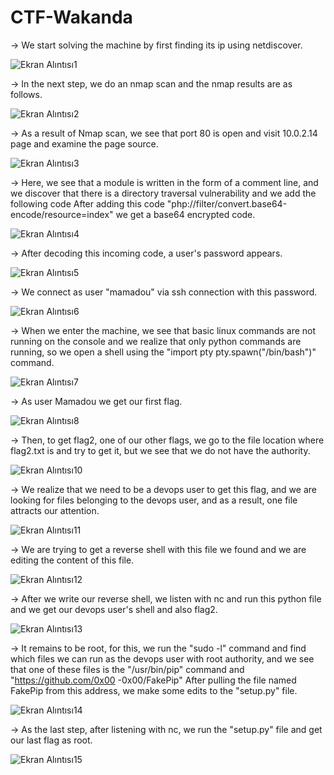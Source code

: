 # CTF-Wakanda

-> We start solving the machine by first finding its ip using netdiscover.

![Ekran Alıntısı1](https://github.com/seceremrecan/CTF-Wakanda/assets/103491438/2c616087-97f7-4416-a2ca-22140a411d8d)


-> In the next step, we do an nmap scan and the nmap results are as follows.


![Ekran Alıntısı2](https://github.com/seceremrecan/CTF-Wakanda/assets/103491438/e12a20b2-5786-497c-8925-4f8068d49a0c)

-> As a result of Nmap scan, we see that port 80 is open and visit 10.0.2.14 page and examine the page source.


![Ekran Alıntısı3](https://github.com/seceremrecan/CTF-Wakanda/assets/103491438/6cc18268-cc00-4336-a554-4cc0d87d2e7c)

-> Here, we see that a module is written in the form of a comment line, and we discover that there is a directory traversal vulnerability and we add the following code
  After adding this code "php://filter/convert.base64-encode/resource=index" we get a base64 encrypted code. 
  

![Ekran Alıntısı4](https://github.com/seceremrecan/CTF-Wakanda/assets/103491438/d906d298-3cc8-44f4-acfc-2852c1341b81)


-> After decoding this incoming code, a user's password appears.


![Ekran Alıntısı5](https://github.com/seceremrecan/CTF-Wakanda/assets/103491438/125d3d9a-6142-428b-9802-3099acfc2c4a)


-> We connect as user "mamadou" via ssh connection with this password.

![Ekran Alıntısı6](https://github.com/seceremrecan/CTF-Wakanda/assets/103491438/1ef1c5dd-06bf-4d6b-871a-05505c8feab7)


-> When we enter the machine, we see that basic linux commands are not running on the console and we realize that only python commands are running, so we open a shell using the "import pty pty.spawn("/bin/bash")" command.


![Ekran Alıntısı7](https://github.com/seceremrecan/CTF-Wakanda/assets/103491438/ec372136-cb4d-4f39-971e-4b32658bdb50)


-> As user Mamadou we get our first flag. 


![Ekran Alıntısı8](https://github.com/seceremrecan/CTF-Wakanda/assets/103491438/580360bf-bae1-4888-bace-e4f57479fb73)


-> Then, to get flag2, one of our other flags, we go to the file location where flag2.txt is and try to get it, but we see that we do not have the authority. 


![Ekran Alıntısı10](https://github.com/seceremrecan/CTF-Wakanda/assets/103491438/0a850de7-46b5-400f-8e34-9bea69cee2fb)


-> We realize that we need to be a devops user to get this flag, and we are looking for files belonging to the devops user, and as a result, one file attracts our attention. 


![Ekran Alıntısı11](https://github.com/seceremrecan/CTF-Wakanda/assets/103491438/07c76d80-2379-409e-ba6f-1dc5ae7c6c7d)


-> We are trying to get a reverse shell with this file we found and we are editing the content of this file. 


![Ekran Alıntısı12](https://github.com/seceremrecan/CTF-Wakanda/assets/103491438/7da2b64d-fcb6-4811-9332-52453a944a04)


-> After we write our reverse shell, we listen with nc and run this python file and we get our devops user's shell and also flag2.


![Ekran Alıntısı13](https://github.com/seceremrecan/CTF-Wakanda/assets/103491438/3536d6e8-d953-4211-a8a4-48ffdddc3d59)


-> It remains to be root, for this, we run the "sudo -l" command and find which files we can run as the devops user with root authority, and we see that one of these files is the "/usr/bin/pip" command and "https://github.com/0x00 -0x00/FakePip" After pulling the file named FakePip from this address, we make some edits to the "setup.py" file. 


![Ekran Alıntısı14](https://github.com/seceremrecan/CTF-Wakanda/assets/103491438/8bb25aa0-59e6-439e-99cb-655c41656220)


-> As the last step, after listening with nc, we run the "setup.py" file and get our last flag as root.


![Ekran Alıntısı15](https://github.com/seceremrecan/CTF-Wakanda/assets/103491438/7a8e1caa-7c45-4b82-bd37-8400de5e7793)



























